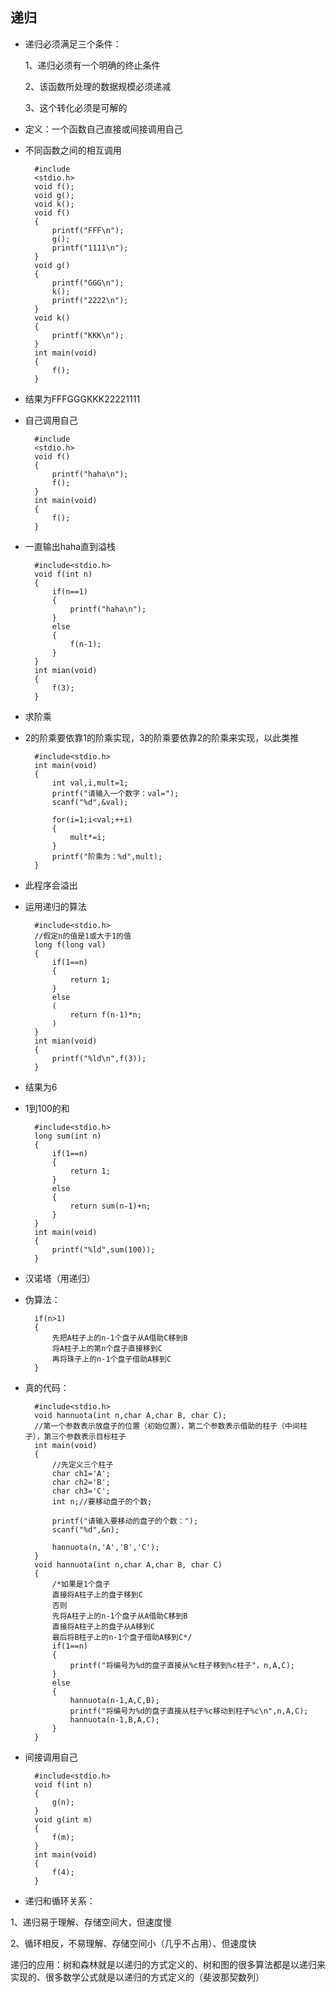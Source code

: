 ## 递归
* 递归必须满足三个条件：

    1、递归必须有一个明确的终止条件 

    2、该函数所处理的数据规模必须递减 

    3、这个转化必须是可解的

* 定义：一个函数自己直接或间接调用自己

* 不同函数之间的相互调用
    
        #include
        <stdio.h>
        void f();
        void g();
        void k();
        void f()
        {
            printf("FFF\n");
            g();
            printf("1111\n");
        }
        void g()
        {
            printf("GGG\n");
            k();
            printf("2222\n");
        }
        void k()
        {
            printf("KKK\n");
        }
        int main(void)
        {
            f();
        }
* 结果为FFFGGGKKK22221111

* 自己调用自己
        
        #include
        <stdio.h>
        void f()
        {
            printf("haha\n");
            f();
        }
        int main(void)
        {
            f();
        }
* 一直输出haha直到溢栈

        #include<stdio.h>
        void f(int n)
        {
            if(n==1)
            {
                printf("haha\n");
            }
            else
            {
                f(n-1);
            }
        }
        int mian(void)
        {
            f(3);
        }

* 求阶乘
* 2的阶乘要依靠1的阶乘实现，3的阶乘要依靠2的阶乘来实现，以此类推

        #include<stdio.h>
        int main(void)
        {
            int val,i,mult=1;
            printf("请输入一个数字：val=");
            scanf("%d",&val);

            for(i=1;i<val;++i)
            {
                mult*=i;
            }
            printf("阶乘为：%d",mult);
        }
* 此程序会溢出


* 运用递归的算法

        #include<stdio.h>
        //假定n的值是1或大于1的值
        long f(long val)
        {
            if(1==n)
            {
                return 1;
            }
            else
            (
                return f(n-1)*n;
            )
        }
        int mian(void)
        {
            printf("%ld\n",f(3));
        }
* 结果为6


* 1到100的和

        #include<stdio.h>
        long sum(int n)
        {
            if(1==n)
            {
                return 1;
            }
            else
            {
                return sum(n-1)+n;
            }
        }
        int main(void)
        {
            printf("%ld",sum(100));
        }


* 汉诺塔（用递归）
* 伪算法：

        if(n>1)
        {
            先把A柱子上的n-1个盘子从A借助C移到B
            将A柱子上的第n个盘子直接移到C
            再将珠子上的n-1个盘子借助A移到C
        }


* 真的代码：
        
        #include<stdio.h>
        void hannuota(int n,char A,char B, char C);
        //第一个参数表示放盘子的位置（初始位置），第二个参数表示借助的柱子（中间柱子），第三个参数表示目标柱子
        int main(void)
        {
            //先定义三个柱子
            char ch1='A';
            char ch2='B';
            char ch3='C';
            int n;//要移动盘子的个数;

            printf("请输入要移动的盘子的个数：");
            scanf("%d",&n);

            hannuota(n,'A','B','C');
        }
        void hannuota(int n,char A,char B, char C)
        {
            /*如果是1个盘子
            直接将A柱子上的盘子移到C
            否则
            先将A柱子上的n-1个盘子从A借助C移到B
            直接将A柱子上的盘子从A移到C
            最后将B柱子上的n-1个盘子借助A移到C*/
            if(1==n)
            {
                printf("将编号为%d的盘子直接从%c柱子移到%c柱子"，n,A,C);
            }
            else
            {
                hannuota(n-1,A,C,B);
                printf("将编号为%d的盘子直接从柱子%c移动到柱子%c\n",n,A,C);
                hannuota(n-1,B,A,C);
            }
        }



* 间接调用自己

        #include<stdio.h>
        void f(int n)
        {
            g(n);
        }
        void g(int m)
        {
            f(m);
        }
        int main(void)
        {
            f(4);
        }


* 递归和循环关系：

1、递归易于理解、存储空间大，但速度慢

2、循环相反，不易理解、存储空间小（几乎不占用）、但速度快

递归的应用：树和森林就是以递归的方式定义的、树和图的很多算法都是以递归来实现的、很多数学公式就是以递归的方式定义的（斐波那契数列）
